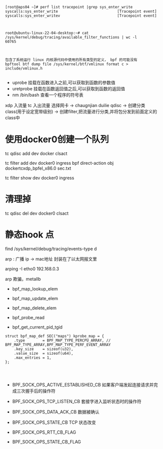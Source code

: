 ```
[root@aps04 ~]# perf list tracepoint |grep sys_enter_write
syscalls:sys_enter_write                           [Tracepoint event]
syscalls:sys_enter_writev                          [Tracepoint event]



root@ubuntu-linux-22-04-desktop:~# cat /sys/kernel/debug/tracing/available_filter_functions | wc -l
60765



包含了系统运行 linux 内核源代码中使用的所有类型的定义， bpf 的可能没有
bpftool btf dump file /sys/kernel/btf/vmlinux format c > include/vmlinux.h


```
- uprobe            挂载在函数进入之前,可以获取到函数的参数值
- uretprobe         挂载在函数返回值之后,可以获取到函数的返回值
- nm /bin/bash   查看一个程序的符号表

xdp 入流量
tc  入出流量
选择网卡 -> chaugnjian duilie  qdisc -> 创建分类class(用于设定宽带级别) -> 创建filter,把流量进行分类,并将包分发到前面定义的class中


# 使用docker0创建一个队列
tc qdisc add dev docker clsact

tc filter add dev docker0 ingress bpf direct-action obj dockertcxdp_bpfel_x86.0 sec.txt

tc filter show dev docker0 ingress 

# 清理掉
tc qdisc del dev docker0 clsact

# 静态hook 点
find /sys/kernel/debug/tracing/events-type d




arp :   广播
ip -> mac地址    封装在了以太网报文里

arping -I etho0 192.168.0.3

arp 欺骗，metallb



- bpf_map_lookup_elem
- bpf_map_update_elem
- bpf_map_delete_elem

- bpf_probe_read
- bpf_get_current_pid_tgid



```
struct bpf_map_def SEC("maps") kprobe_map = {
	.type        = BPF_MAP_TYPE_PERCPU_ARRAY, // BPF_MAP_TYPE_ARRAY,BPF_MAP_TYPE_PERF_EVENT_ARRAY
	.key_size    = sizeof(u32),
	.value_size  = sizeof(u64),
	.max_entries = 1,
};




```


- BPF_SOCK_OPS_ACTIVE_ESTABLISHED_CB    如果客户端发起连接请求并完成三次握手后的操作符
- BPF_SOCK_OPS_TCP_LISTEN_CB            套接字进入监听状态时的操作符
- BPF_SOCK_OPS_DATA_ACK_CB              数据被确认
- BPF_SOCK_OPS_STATE_CB                 TCP 状态改变


- BPF_SOCK_OPS_RTT_CB_FLAG
- BPF_SOCK_OPS_STATE_CB_FLAG


